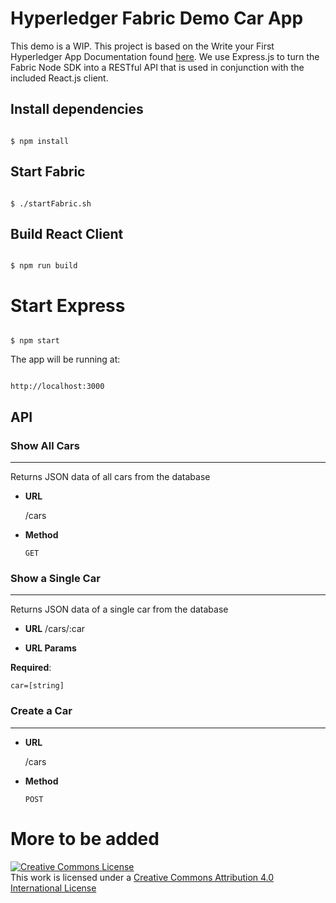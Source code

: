 # Hyperledger Fabric Demo Car App
This demo is a WIP. This project is based on the Write your First Hyperledger App Documentation found [here](http://hyperledger-fabric.readthedocs.io/en/latest/write_first_app.html). We use Express.js to turn the Fabric Node SDK into a RESTful API that is used in conjunction with the included React.js client.

## Install dependencies

 ```

$ npm install

```

## Start Fabric

```

$ ./startFabric.sh

```

## Build React Client

```

$ npm run build

```

# Start Express

```

$ npm start

```

The app will be running at:

```

http://localhost:3000

```

## API

### Show All Cars
---
Returns JSON data of all cars from the database

- **URL**

  /cars

- **Method**

  `GET`

### Show a Single Car
---
Returns JSON data of a single car from the database

- **URL**
  /cars/:car

- **URL Params**

 **Required**:

  `car=[string]`

### Create a Car
---

- **URL**

  /cars

- **Method**

  `POST`



# More to be added

<a rel="license" href="http://creativecommons.org/licenses/by/4.0/"><img alt="Creative Commons License" style="border-width:0" src="https://i.creativecommons.org/l/by/4.0/88x31.png" /></a><br />This work is licensed under a <a rel="license" href="http://creativecommons.org/licenses/by/4.0/">Creative Commons Attribution 4.0 International License</a>
